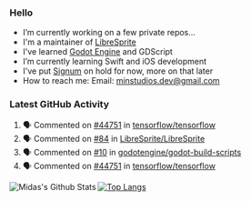 ### Hello

- I’m currently working on a few private repos...
- I'm a maintainer of [LibreSprite](https://github.com/LibreSprite/LibreSprite)
- I've learned [Godot Engine](https://godotengine.org/) and GDScript
- I’m currently learning Swift and iOS development
- I've put [Signum](https://github.com/MintStudios/Signum) on hold for now, more on that later
- How to reach me: Email: minstudios.dev@gmail.com

### Latest GitHub Activity
<!--START_SECTION:activity-->

1. 🗣 Commented on [#44751](https://github.com/tensorflow/tensorflow/issues/44751) in [tensorflow/tensorflow](https://github.com/tensorflow/tensorflow)
2. 🗣 Commented on [#84](https://github.com/LibreSprite/LibreSprite/issues/84) in [LibreSprite/LibreSprite](https://github.com/LibreSprite/LibreSprite)
3. 🗣 Commented on [#10](https://github.com/godotengine/godot-build-scripts/issues/10) in [godotengine/godot-build-scripts](https://github.com/godotengine/godot-build-scripts)
4. 🗣 Commented on [#44751](https://github.com/tensorflow/tensorflow/issues/44751) in [tensorflow/tensorflow](https://github.com/tensorflow/tensorflow)
<!--END_SECTION:activity-->

<img align="left" alt="Midas's Github Stats" src="https://github-readme-stats.vercel.app/api?username=MintStudios&show_icons=true&hide_border=true&count_private=true&theme=radical" />

[![Top Langs](https://github-readme-stats.vercel.app/api/top-langs/?username=MintStudios&hide_border=true&count_private=true&theme=radical)](https://github.com/anuraghazra/github-readme-stats)
